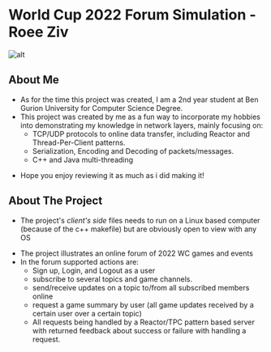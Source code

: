 # World Cup 2022 Forum Simulation - Roee Ziv
![alt](https://forums.macrumors.com/attachments/1bc8ec06-3efe-421d-bdc4-ab173d6766bb-jpeg.2112597)
## About Me
- As for the time this project was created, I am a 2nd year student at Ben Gurion University for Computer Science Degree.
- This project was created by me as a fun way to incorporate my hobbies into demonstrating my knowledge in network layers, mainly focusing on:
    * TCP/UDP protocols to online data transfer, including Reactor and Thread-Per-Client patterns.  
    * Serialization, Encoding and Decoding of packets/messages.
    * C++ and Java multi-threading
* Hope you enjoy reviewing it as much as i did making it!

## About The Project
- The project's *client's side* files needs to run on a Linux based computer (because of the c++ makefile) but are obviously open to view with any OS
* The project illustrates an online forum of 2022 WC games and events
* In the forum supported actions are:
  * Sign up, Login, and Logout as a user
  * subscribe to several topics and game channels.
  * send/receive updates on a topic to/from all subscribed members online
  * request a game summary by user (all game updates received by a certain user over a certain topic)
  * All requests being handled by a Reactor/TPC pattern based server with returned feedback about success or failure with handling a request.
